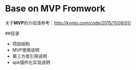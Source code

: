 # Base on MVP Fromwork

关于**MVP**的介绍请参考：<http://kymjs.com/code/2015/11/09/01/>


##目录
* 项目结构
* MVP使用说明
* 第三方库引用说明
* apk插件化实现说明

